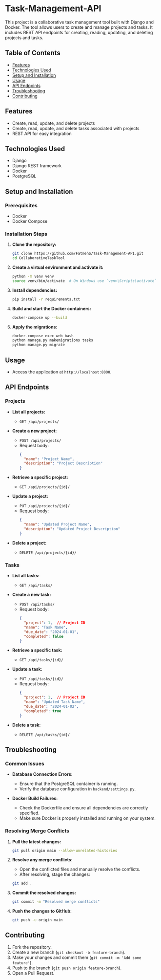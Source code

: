 # Task-Management-API

This project is a collaborative task management tool built with Django and Docker. The tool allows users to create and manage projects and tasks. It includes REST API endpoints for creating, reading, updating, and deleting projects and tasks.

## Table of Contents

- [Features](#features)
- [Technologies Used](#technologies-used)
- [Setup and Installation](#setup-and-installation)
- [Usage](#usage)
- [API Endpoints](#api-endpoints)
- [Troubleshooting](#troubleshooting)
- [Contributing](#contributing)

## Features

- Create, read, update, and delete projects
- Create, read, update, and delete tasks associated with projects
- REST API for easy integration

## Technologies Used

- Django
- Django REST framework
- Docker
- PostgreSQL

## Setup and Installation

### Prerequisites

- Docker
- Docker Compose

### Installation Steps

1. **Clone the repository:**

    ```bash
    git clone https://github.com/FatmehS/Task-Management-API.git
    cd CollaborativeTaskTool
    ```

2. **Create a virtual environment and activate it:**

    ```bash
    python -m venv venv
    source venv/bin/activate  # On Windows use `venv\Scripts\activate`
    ```

3. **Install dependencies:**

    ```bash
    pip install -r requirements.txt
    ```

4. **Build and start the Docker containers:**

    ```bash
    docker-compose up --build
    ```

5. **Apply the migrations:**

    ```bash
    docker-compose exec web bash
    python manage.py makemigrations tasks
    python manage.py migrate
    ```

## Usage

- Access the application at `http://localhost:8000`.

## API Endpoints

### Projects

- **List all projects:**
  - `GET /api/projects/`

- **Create a new project:**
  - `POST /api/projects/`
  - Request body:
    ```json
    {
      "name": "Project Name",
      "description": "Project Description"
    }
    ```

- **Retrieve a specific project:**
  - `GET /api/projects/{id}/`

- **Update a project:**
  - `PUT /api/projects/{id}/`
  - Request body:
    ```json
    {
      "name": "Updated Project Name",
      "description": "Updated Project Description"
    }
    ```

- **Delete a project:**
  - `DELETE /api/projects/{id}/`

### Tasks

- **List all tasks:**
  - `GET /api/tasks/`

- **Create a new task:**
  - `POST /api/tasks/`
  - Request body:
    ```json
    {
      "project": 1,  // Project ID
      "name": "Task Name",
      "due_date": "2024-01-01",
      "completed": false
    }
    ```

- **Retrieve a specific task:**
  - `GET /api/tasks/{id}/`

- **Update a task:**
  - `PUT /api/tasks/{id}/`
  - Request body:
    ```json
    {
      "project": 1,  // Project ID
      "name": "Updated Task Name",
      "due_date": "2024-01-02",
      "completed": true
    }
    ```

- **Delete a task:**
  - `DELETE /api/tasks/{id}/`

## Troubleshooting

### Common Issues

- **Database Connection Errors:**
  - Ensure that the PostgreSQL container is running.
  - Verify the database configuration in `backend/settings.py`.

- **Docker Build Failures:**
  - Check the Dockerfile and ensure all dependencies are correctly specified.
  - Make sure Docker is properly installed and running on your system.

### Resolving Merge Conflicts

1. **Pull the latest changes:**

    ```bash
    git pull origin main --allow-unrelated-histories
    ```

2. **Resolve any merge conflicts:**
   - Open the conflicted files and manually resolve the conflicts.
   - After resolving, stage the changes:

    ```bash
    git add .
    ```

3. **Commit the resolved changes:**

    ```bash
    git commit -m "Resolved merge conflicts"
    ```

4. **Push the changes to GitHub:**

    ```bash
    git push -u origin main
    ```

## Contributing

1. Fork the repository.
2. Create a new branch (`git checkout -b feature-branch`).
3. Make your changes and commit them (`git commit -m 'Add some feature'`).
4. Push to the branch (`git push origin feature-branch`).
5. Open a Pull Request.

